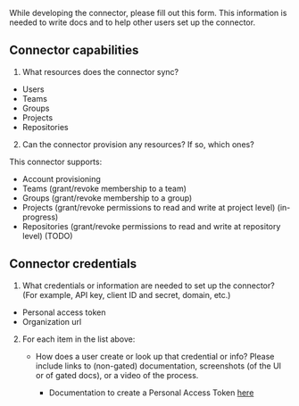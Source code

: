While developing the connector, please fill out this form. This information is needed to write docs and to help other users set up the connector.

## Connector capabilities

1. What resources does the connector sync?
- Users
- Teams
- Groups
- Projects
- Repositories

2. Can the connector provision any resources? If so, which ones?

This connector supports:
- Account provisioning
- Teams (grant/revoke membership to a team)
- Groups (grant/revoke membership to a group)
- Projects (grant/revoke permissions to read and write at project level) (in-progress)
- Repositories (grant/revoke permissions to read and write at repository level) (TODO)

## Connector credentials

1. What credentials or information are needed to set up the connector? (For example, API key, client ID and secret, domain, etc.)
- Personal access token
- Organization url

2. For each item in the list above:

    * How does a user create or look up that credential or info? Please include links to (non-gated) documentation, screenshots (of the UI or of gated docs), or a video of the process.
      * Documentation to create a Personal Access Token [here](https://learn.microsoft.com/en-us/azure/devops/organizations/accounts/use-personal-access-tokens-to-authenticate?view=azure-devops&tabs=Windows#create-a-pat)

    * Does the credential need any specific scopes or permissions? If so, list them here.
      * Yes. The PAT (Personal Access Token) requires the following scopes:
        * vso.project 
        * vso.profile
        * vso.security    
        * vso.code
        * vso.graph
        * vso.graph_manage
        * vso.identity
        * vso.memberentitlementmanagement
        * vso.memberentitlementmanagement_write

    * If applicable: Is the list of scopes or permissions different to sync (read) versus provision (read-write)? If so, list the difference here.
      * Indeed, it is. The list of required scopes to sync and to provision are different. Remember that the scopes are for the PAT, not the User that creates it. 
        The detail of scope per type of operation and the affected process is:
        * SYNC
          Read User Data
              scope: vso.memberentitlementmanagement
          Read Projects, Teams and Members
              scope: vso.project
              scope: vso.profile
              scope: vso.security
          Read Repositories
              scope: vso.code
          List Groups
              scope: vso.graph
              scope: vso.identity
      
        * PROVISION
          Provision Account
              scope: vso.memberentitlementmanagement_write
          Provision Team Memberships
              scope: vso.graph_manage
          Provision Groups Entitlements
              scope: vso.graph
              scope: vso.graph_manage


    * What level of access or permissions does the user need in order to create the credentials? (For example, must be a super administrator, must have access to the admin console, etc.)  
      * The user needs to be `Project Collection Administrator` at organization level and `Project Administrator` at project level.